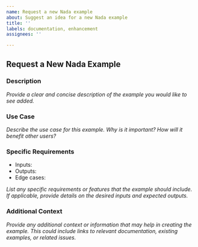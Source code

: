 ```yaml
---
name: Request a new Nada example
about: Suggest an idea for a new Nada example
title: ''
labels: documentation, enhancement
assignees: ''

---
```


## Request a New Nada Example

### Description
*Provide a clear and concise description of the example you would like to see added.*

### Use Case
*Describe the use case for this example. Why is it important? How will it benefit other users?*

### Specific Requirements
- Inputs: 
- Outputs:
- Edge cases:

*List any specific requirements or features that the example should include. If applicable, provide details on the desired inputs and expected outputs.*

### Additional Context
*Provide any additional context or information that may help in creating the example. This could include links to relevant documentation, existing examples, or related issues.*
